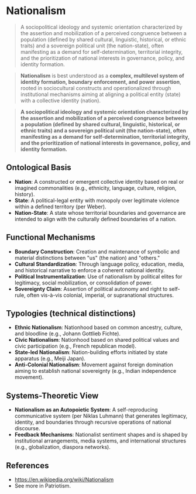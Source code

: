 # Nationalism

> A sociopolitical ideology and systemic orientation characterized by the assertion and mobilization of a perceived congruence between a population (defined by shared cultural, linguistic, historical, or ethnic traits) and a sovereign political unit (the nation-state), often manifesting as a demand for self-determination, territorial integrity, and the prioritization of national interests in governance, policy, and identity formation.

>  **Nationalism** is best understood as a **complex, multilevel system of identity formation, boundary enforcement, and power assertion**, rooted in sociocultural constructs and operationalized through institutional mechanisms aiming at aligning a political entity (state) with a collective identity (nation).

> **A sociopolitical ideology and systemic orientation characterized by the assertion and mobilization of a perceived congruence between a population (defined by shared cultural, linguistic, historical, or ethnic traits) and a sovereign political unit (the nation-state), often manifesting as a demand for self-determination, territorial integrity, and the prioritization of national interests in governance, policy, and identity formation.**

## Ontological Basis

* **Nation**: A constructed or emergent collective identity based on real or imagined commonalities (e.g., ethnicity, language, culture, religion, history).
* **State**: A political-legal entity with monopoly over legitimate violence within a defined territory (per Weber).
* **Nation-State**: A state whose territorial boundaries and governance are intended to align with the culturally defined boundaries of a nation.

## Functional Mechanisms

 * **Boundary Construction**: Creation and maintenance of symbolic and material distinctions between "us" (the nation) and "others."
 * **Cultural Standardization**: Through language policy, education, media, and historical narrative to enforce a coherent national identity.
 * **Political Instrumentalization**: Use of nationalism by political elites for legitimacy, social mobilization, or consolidation of power.
 * **Sovereignty Claim**: Assertion of political autonomy and right to self-rule, often vis-à-vis colonial, imperial, or supranational structures.

## Typologies (technical distinctions)

* **Ethnic Nationalism**: Nationhood based on common ancestry, culture, and bloodline (e.g., Johann Gottlieb Fichte).
* **Civic Nationalism**: Nationhood based on shared political values and civic participation (e.g., French republican model).
* **State-led Nationalism**: Nation-building efforts initiated by state apparatus (e.g., Meiji Japan).
* **Anti-Colonial Nationalism**: Movement against foreign domination aiming to establish national sovereignty (e.g., Indian independence movement).

## Systems-Theoretic View

* **Nationalism as an Autopoietic System**: A self-reproducing communicative system (per Niklas Luhmann) that generates legitimacy, identity, and boundaries through recursive operations of national discourse.
* **Feedback Mechanisms**: Nationalist sentiment shapes and is shaped by institutional arrangements, media systems, and international structures (e.g., globalization, diaspora networks).

## References

- https://en.wikipedia.org/wiki/Nationalism
- See more in Patriotism.
